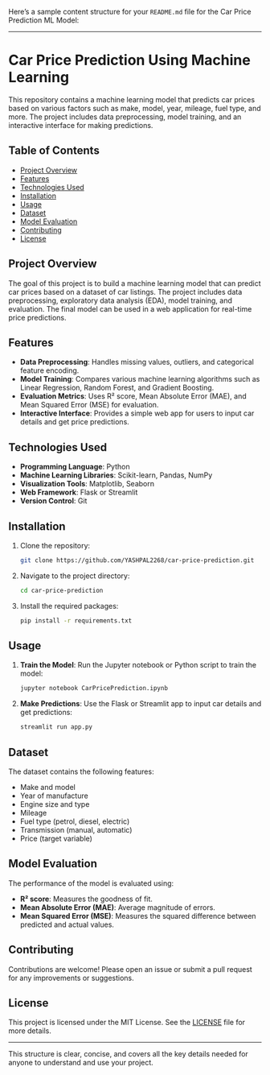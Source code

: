 Here’s a sample content structure for your `README.md` file for the Car Price Prediction ML Model:

---

# Car Price Prediction Using Machine Learning

This repository contains a machine learning model that predicts car prices based on various factors such as make, model, year, mileage, fuel type, and more. The project includes data preprocessing, model training, and an interactive interface for making predictions.

## Table of Contents
- [Project Overview](#project-overview)
- [Features](#features)
- [Technologies Used](#technologies-used)
- [Installation](#installation)
- [Usage](#usage)
- [Dataset](#dataset)
- [Model Evaluation](#model-evaluation)
- [Contributing](#contributing)
- [License](#license)

## Project Overview

The goal of this project is to build a machine learning model that can predict car prices based on a dataset of car listings. The project includes data preprocessing, exploratory data analysis (EDA), model training, and evaluation. The final model can be used in a web application for real-time price predictions.

## Features
- **Data Preprocessing**: Handles missing values, outliers, and categorical feature encoding.
- **Model Training**: Compares various machine learning algorithms such as Linear Regression, Random Forest, and Gradient Boosting.
- **Evaluation Metrics**: Uses R² score, Mean Absolute Error (MAE), and Mean Squared Error (MSE) for evaluation.
- **Interactive Interface**: Provides a simple web app for users to input car details and get price predictions.

## Technologies Used
- **Programming Language**: Python
- **Machine Learning Libraries**: Scikit-learn, Pandas, NumPy
- **Visualization Tools**: Matplotlib, Seaborn
- **Web Framework**: Flask or Streamlit
- **Version Control**: Git

## Installation

1. Clone the repository:
   ```bash
   git clone https://github.com/YASHPAL2268/car-price-prediction.git
   ```

2. Navigate to the project directory:
   ```bash
   cd car-price-prediction
   ```

3. Install the required packages:
   ```bash
   pip install -r requirements.txt
   ```

## Usage

1. **Train the Model**: Run the Jupyter notebook or Python script to train the model:
   ```bash
   jupyter notebook CarPricePrediction.ipynb
   ```

2. **Make Predictions**: Use the Flask or Streamlit app to input car details and get predictions:
   ```bash
   streamlit run app.py
   ```

## Dataset

The dataset contains the following features:
- Make and model
- Year of manufacture
- Engine size and type
- Mileage
- Fuel type (petrol, diesel, electric)
- Transmission (manual, automatic)
- Price (target variable)

## Model Evaluation

The performance of the model is evaluated using:
- **R² score**: Measures the goodness of fit.
- **Mean Absolute Error (MAE)**: Average magnitude of errors.
- **Mean Squared Error (MSE)**: Measures the squared difference between predicted and actual values.

## Contributing

Contributions are welcome! Please open an issue or submit a pull request for any improvements or suggestions.

## License

This project is licensed under the MIT License. See the [LICENSE](LICENSE) file for more details.

---

This structure is clear, concise, and covers all the key details needed for anyone to understand and use your project.
